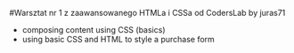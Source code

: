 #Warsztat nr 1 z zaawansowanego HTMLa i CSSa od CodersLab
by juras71

* composing content using CSS (basics)
* using basic CSS and HTML to style a purchase form